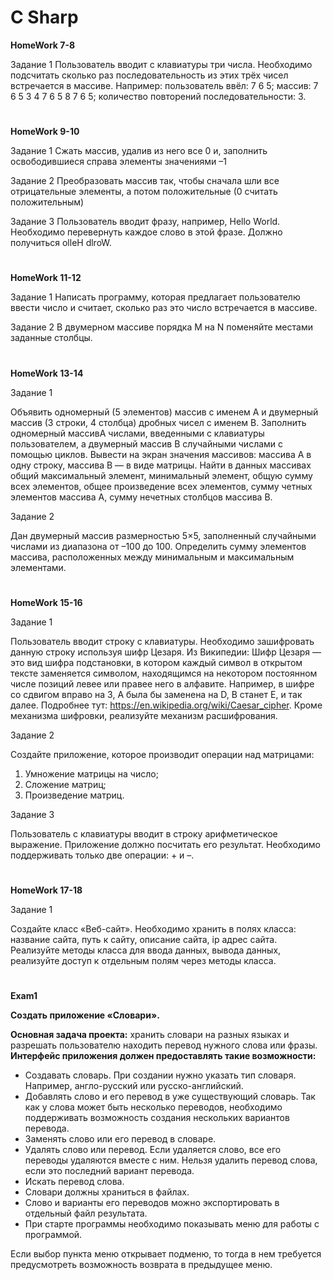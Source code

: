 # C Sharp

<b>HomeWork 7-8</b>

Задание 1
Пользователь вводит с клавиатуры три числа. Необходимо подсчитать сколько раз последовательность из этих
трёх чисел встречается в массиве.
Например:
пользователь ввёл: 7 6 5;
массив: 7 6 5 3 4 7 6 5 8 7 6 5;
количество повторений последовательности: 3.
#

<b>HomeWork 9-10</b>

Задание 1
Сжать массив, удалив из него все 0 и, заполнить освободившиеся справа элементы значениями –1

Задание 2
Преобразовать массив так, чтобы сначала шли все отрицательные элементы, а потом положительные (0 считать положительным)

Задание 3
Пользователь вводит фразу, например, Hello World. Необходимо перевернуть каждое слово в этой фразе. Должно получиться
olleH dlroW.

#
<b>HomeWork 11-12</b>

Задание 1
Написать программу, которая предлагает пользователю ввести число и считает, сколько раз это число встречается в массиве.

Задание 2
В двумерном массиве порядка M на N поменяйте местами заданные столбцы.

#
<b>HomeWork 13-14</b>

Задание 1

Объявить одномерный (5 элементов) массив с именем A и двумерный массив (3 строки, 4 столбца) дробных чисел с именем B. Заполнить одномерный массивА числами, введенными с клавиатуры пользователем, а двумерный массив В случайными числами с помощью циклов. Вывести на экран значения массивов: массива А в одну строку, массива В — в виде матрицы. Найти в данных массивах общий максимальный элемент, минимальный элемент, общую сумму всех элементов, общее произведение всех элементов, сумму четных элементов массива А, сумму нечетных столбцов массива В.

Задание 2

Дан двумерный массив размерностью 5×5, заполненный случайными числами из диапазона от –100 до 100. Определить сумму элементов массива, расположенных между минимальным и максимальным элементами.

#
<b>HomeWork 15-16</b>

Задание 1

Пользователь вводит строку с клавиатуры. Необходимо зашифровать данную строку используя шифр Цезаря. Из Википедии: Шифр Цезаря — это вид шифра подстановки, в котором каждый символ в открытом тексте заменяется символом, находящимся на некотором постоянном числе позиций левее или правее него в алфавите. Например, в шифре со сдвигом вправо на 3, A была бы заменена на D, B станет E, и так далее. Подробнее тут: https://en.wikipedia.org/wiki/Caesar_cipher. Кроме механизма шифровки, реализуйте механизм расшифрования.

Задание 2

Создайте приложение, которое производит операции над матрицами:
1) Умножение матрицы на число;
2) Сложение матриц;
3) Произведение матриц.

Задание 3

Пользователь с клавиатуры вводит в строку арифметическое выражение. Приложение должно посчитать его результат. Необходимо поддерживать только две операции: + и –.

#
<b>HomeWork 17-18</b>

Задание 1

Создайте класс «Веб-сайт». Необходимо хранить в полях класса: название сайта, путь к сайту, описание сайта, ip адрес сайта. Реализуйте методы класса для ввода данных, вывода данных, реализуйте доступ к отдельным полям через методы класса.

#
<b>Exam1</b>
 
<b>Создать приложение «Словари».</b>

<b>Основная задача проекта:</b> хранить словари на разных языках и разрешать пользователю находить перевод нужного слова или фразы.
<b>Интерфейс приложения должен предоставлять такие возможности:</b>
<ul>
  <li>Создавать словарь. При создании нужно указать тип словаря. Например, англо-русский или русско-английский.</li>
  <li>Добавлять слово и его перевод в уже существующий словарь. Так как у слова может быть несколько переводов, необходимо поддерживать возможность создания нескольких  вариантов перевода.</li>
  <li>Заменять слово или его перевод в словаре.</li>
  <li>Удалять слово или перевод. Если удаляется слово, все его переводы удаляются вместе с ним. Нельзя удалить перевод слова, если это последний вариант перевода.</li>
  <li>Искать перевод слова.</li>
  <li>Словари должны храниться в файлах.</li>
  <li>Слово и варианты его переводов можно экспортировать в отдельный файл результата.</li>
  <li>При старте программы необходимо показывать меню для работы с программой. </li>
 </ul>
Если выбор пункта меню открывает подменю, то тогда в нем требуется предусмотреть возможность возврата в предыдущее меню.
